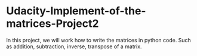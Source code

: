 # Udacity-Implement-of-the-matrices-Project2
In this project, we will work how to write the matrices in python code. Such as addition, subtraction, inverse, transpose of a matrix.

